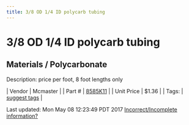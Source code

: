 ```yaml
---
title: 3/8 OD 1/4 ID polycarb tubing
---
```


# 3/8 OD 1/4 ID polycarb tubing
## Materials / Polycarbonate
Description: 	price per foot, 8 foot lengths only 

| Vendor | Mcmaster | 
| Part # | [8585K11](https://www.mcmaster.com/#8585K11) | 
| Unit Price | $1.36 | 
| Tags: | [suggest tags](https://docs.google.com/forms/d/e/1FAIpQLSeWyY8v3RgOty-MyWmh9U0iivNYN_molChYyS-0U-o-kOAv_g/viewform) | 

Last updated: Mon May 08 12:23:49 PDT 2017
 [Incorrect/Incomplete information?](https://docs.google.com/forms/d/e/1FAIpQLSeWyY8v3RgOty-MyWmh9U0iivNYN_molChYyS-0U-o-kOAv_g/viewform)